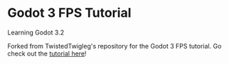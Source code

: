 # Godot 3 FPS Tutorial

Learning Godot 3.2

Forked from TwistedTwigleg's repository for the Godot 3 FPS tutorial.
Go check out the [tutorial here](http://docs.godotengine.org/en/latest/tutorials/3d/fps_tutorial/index.html)!

